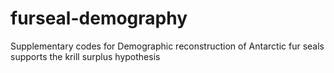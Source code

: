 # furseal-demography
Supplementary codes for Demographic reconstruction of Antarctic fur seals supports the krill surplus hypothesis

